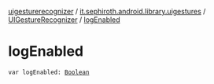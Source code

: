 [uigesturerecognizer](../../index.md) / [it.sephiroth.android.library.uigestures](../index.md) / [UIGestureRecognizer](index.md) / [logEnabled](./log-enabled.md)

# logEnabled

`var logEnabled: `[`Boolean`](https://kotlinlang.org/api/latest/jvm/stdlib/kotlin/-boolean/index.html)